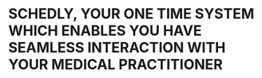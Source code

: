 <h1>SCHEDLY, YOUR ONE TIME SYSTEM WHICH ENABLES YOU HAVE SEAMLESS INTERACTION WITH YOUR MEDICAL PRACTITIONER<h1/>
